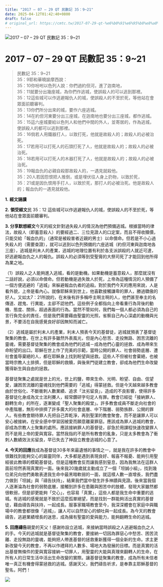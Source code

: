 ```yaml
---
title: "2017 – 07 – 29 QT 民數記 35：9~21"
date: 2025-04-12T01:42:40+0800
draft: false
# original_url: https://cmtc.tw/2017-07-29-qt-%e6%b0%91%e6%95%b8%e8%a8%98-35%ef%bc%9a921
---
```


![2017 – 07 – 29 QT  民數記 35：9\~21](/images/qt.jpg   "2017 – 07 – 29 QT  民數記 35：9\~21")

# 2017 – 07 – 29 QT 民數記 35：9\~21

> 民數記 35：9\~21  
> 35：9耶和華曉諭摩西說：  
> 35：10你吩咐以色列人說：你們過約但河，進了迦南地，  
> 35：11就要分出幾座城，為你們作逃城，使誤殺人的可以逃到那裡。  
> 35：12這些城可以作逃避報仇人的城，使誤殺人的不至於死，等他站在會眾面前聽審判。  
> 35：13你們所分出來的城，要作六座逃城。  
> 35：14在約但河東要分出三座城，在迦南地也要分出三座城，都作逃城。  
> 35：15這六座城要給以色列人和他們中間的外人，並寄居的，作為逃城，使誤殺人的都可以逃到那裡。  
> 35：16倘若人用鐵器打人，以致打死，他就是故殺人的；故殺人的必被治死。  
> 35：17若用可以打死人的石頭打死了人，他就是故殺人的；故殺人的必被治死。  
> 35：18若用可以打死人的木器打死了人，他就是故殺人的；故殺人的必被治死。  
> 35：19報血仇的必親自殺那故殺人的，一遇見就殺他。  
> 35：20人若因怨恨把人推倒，或是埋伏往人身上扔物，以致於死，  
> 35：21或是因仇恨用手打人，以致於死，那打人的必被治死。他是故殺人的；報血仇的一遇見就殺他。

**1.** **經文誦讀**

**2.** **領受經文**民 35：12 這些城可以作逃避報仇人的城，使誤殺人的不至於死，等他站在會眾面前聽審判。

**3. 分享默想經文**今天的經文針對過失殺人的情況為他們預備逃城。根據當時的律法，故殺人（即蓄意殺人）的要經過二、三位見證人的口定案，而且不得收贖價，只能交給「報血仇的」（通常是被殺害者近親的男士）以命償命。但若是不小心過失殺人的（需要查證），就可以逃到以色列預備的六座逃城（約但河東與迦南地各三座），逃城是利未人的產業，逃城的地理位置有利於各支派誤殺的人就近可達，好逃避報血仇之人的報仇。誤殺人的必須等到受聖膏的大祭司死了才能回到他所得為業之地。

（1）誤殺人之人能夠進入逃城，看的是動機。如果動機是蓄意殺人，那麼就沒有二話好說，必須以命償命。但若動機是過失致人於死，上帝為這種情況的人預備了一個方便逃避的「逃城」來躲避報血仇者的追殺。對於我們今天的應用來說，人是看外貌，上帝是看內心。就像耶穌來到世上，他喜歡接觸謙卑的罪人，勝過驕傲的好人。又如太7：21所說的，在末後有許多稱呼主啊主啊的人，他們甚至奉主的名傳道、趕鬼、行異能，主卻不認他們。這些例子全都指向上帝看重行為背後的動機、態度、關係，超過表面的行為。當然不管如何，我們每一個人都必須為自己的言行負完全的責任，但是我們需要藉由聖靈的光照，省察自己內心深處的動機與光景，不要活在自我感覺良好卻因無知而滅亡。

（2）逃城是屬於利未人的產業，利未人預表今天的基督徒，逃城就預表了基督徒聚集的教會。在世上有許多雖然外表風光，但是內心愁苦、走投無路、困苦流離的靈魂，需要基督徒聚集的教會成為他們的逃城－成為他們心靈的拯救、成為帶來生命盼望的出口。耶穌在世上作了完美的示範，當時公開的罪人、社會弱勢底層、遭社會羞辱棄絕的人，都在耶穌身上找到盼望與拯救。這些人不但被社會棄絕，也被當時宗教人土排擠，但是耶穌的救贖，與後來門徒建立教會，卻成為他們生命改變獲得新生與自由的拯救。

基督徒聚集之處就是世上的光，世上的鹽，帶來生命、光明、盼望、自由、信望愛，讓困苦流離的靈魂找到他們需要的「逃城」得蒙拯救。但是今天越來越多教會由於世俗化、不斷衝刺人數業績、追求「汰劣留良」，造成的不良影響，使得許多基督徒化身成為文士法利賽人，經常鑽研字句定人有罪。教會已經從「接納罪人、翻轉生命」的所在，逐漸變成「聖人聚集的殿堂」。許多教會成員不斷走向社會的中產階層，無形中排擠了許多廣大的社會底層、中下階層、弱勢族群、公開的罪人。有些教會期待罪人先把自己弄乾淨，再到聖潔的教會聚會。而不是讓罪人可以安心被接納，在安全感中學習因被愛而願意離棄罪惡。應該成為罪人逃城的教會，卻成為宗教人士聚集的處所。應該接納罪人的基督徒，卻急於用課程快速改變罪人而不是用上帝的愛與寬容。當然我指的不是所有教會的亂象，只是太多教會為了衝刺人數績效汰劣留良，早已失去了神設立教會逃城的心意了。

**4. 今天的回應**我成為基督徒30多年來最遺憾的事情之一，就是我在許多的教會中很難找到能夠交心的屬靈同伴，大多都是遇到表現良好、報喜不報憂、能夠引用聖經彼此教導的模範基督徒。但是這種教會反而讓我感到窒息，因為我無法在這群人面前坦然表現真實的一面。後來我20幾歲就主動成立了一個「坦誠小組」，找到幾位弟兄向他們勇敢表達我生命中最黑暗軟弱的一面，就這樣人數一直增長，我們盡力做到「坦誠」與「禱告扶持」，結果我們當中發生許多神蹟與見證。後來當我個人逐漸淪為社會的弱勢底層，接觸到許多在患難與困苦中的肢體，發現大家雖然都很軟弱，但是卻更能夠「交心」，也容易「真實」，這些人都是我生命中重要的逃城。有逃城的感覺就是不致於這麼孤單絕望，而是找到一群能夠活出真實的基督徒，藉由禱告與扶持，一起成長。服事家職場教會至今，我深深體會在家庭中與職場中的教會都很像「逃城」，讓人可以自然安心的傾吐與一起成長。為今天的教會禱告，逃避業績增長的迷思，成為擁有聖靈的愛與能力，能夠翻轉生命的逃城。

**5. 回應禱告**親愛的天父！感謝祢設立逃城，來接納當時誤殺之人逃避報血仇之人的手。今天的逃城就是基督徒聚集的教會，要接納一切因為罪惡心中愁苦、困苦流離、走投無路的靈魂，能夠把人帶進基督的拯救重新獲得一個全新的生命。求主更新改變今天的教會，不再以作禮拜的人數多、場地大為發展的目標。而是真實的活出基督無條件的愛與寬容接納一切罪人，用聖靈的大能與真理來翻轉人的生命，在所有人的日常生活中活出生命改變的實際。讓基督徒聚集的教會，成為所有未信者唯一真正有機會得蒙拯救的逃城。感謝天父，我們禱告祈求，是奉靠主耶穌基督的聖名，阿們！

![](/images/2.gif)